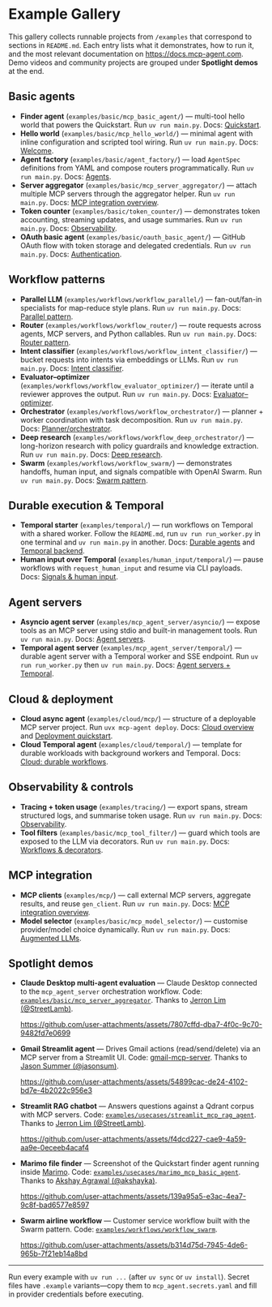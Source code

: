 # Example Gallery

This gallery collects runnable projects from `/examples` that correspond to sections in `README.md`. Each entry lists what it demonstrates, how to run it, and the most relevant documentation on https://docs.mcp-agent.com. Demo videos and community projects are grouped under **Spotlight demos** at the end.

## Basic agents

- **Finder agent** (`examples/basic/mcp_basic_agent/`) — multi-tool hello world that powers the Quickstart. Run `uv run main.py`. Docs: [Quickstart](https://docs.mcp-agent.com/get-started/quickstart).
- **Hello world** (`examples/basic/mcp_hello_world/`) — minimal agent with inline configuration and scripted tool wiring. Run `uv run main.py`. Docs: [Welcome](https://docs.mcp-agent.com/get-started/welcome).
- **Agent factory** (`examples/basic/agent_factory/`) — load `AgentSpec` definitions from YAML and compose routers programmatically. Run `uv run main.py`. Docs: [Agents](https://docs.mcp-agent.com/mcp-agent-sdk/core-components/agents).
- **Server aggregator** (`examples/basic/mcp_server_aggregator/`) — attach multiple MCP servers through the aggregator helper. Run `uv run main.py`. Docs: [MCP integration overview](https://docs.mcp-agent.com/mcp/overview).
- **Token counter** (`examples/basic/token_counter/`) — demonstrates token accounting, streaming updates, and usage summaries. Run `uv run main.py`. Docs: [Observability](https://docs.mcp-agent.com/mcp-agent-sdk/advanced/observability).
- **OAuth basic agent** (`examples/basic/oauth_basic_agent/`) — GitHub OAuth flow with token storage and delegated credentials. Run `uv run main.py`. Docs: [Authentication](https://docs.mcp-agent.com/mcp-agent-sdk/advanced/authentication).

## Workflow patterns

- **Parallel LLM** (`examples/workflows/workflow_parallel/`) — fan-out/fan-in specialists for map-reduce style plans. Run `uv run main.py`. Docs: [Parallel pattern](https://docs.mcp-agent.com/mcp-agent-sdk/effective-patterns/map-reduce).
- **Router** (`examples/workflows/workflow_router/`) — route requests across agents, MCP servers, and Python callables. Run `uv run main.py`. Docs: [Router pattern](https://docs.mcp-agent.com/mcp-agent-sdk/effective-patterns/router).
- **Intent classifier** (`examples/workflows/workflow_intent_classifier/`) — bucket requests into intents via embeddings or LLMs. Run `uv run main.py`. Docs: [Intent classifier](https://docs.mcp-agent.com/mcp-agent-sdk/effective-patterns/intent-classifier).
- **Evaluator–optimizer** (`examples/workflows/workflow_evaluator_optimizer/`) — iterate until a reviewer approves the output. Run `uv run main.py`. Docs: [Evaluator–optimizer](https://docs.mcp-agent.com/mcp-agent-sdk/effective-patterns/evaluator-optimizer).
- **Orchestrator** (`examples/workflows/workflow_orchestrator/`) — planner + worker coordination with task decomposition. Run `uv run main.py`. Docs: [Planner/orchestrator](https://docs.mcp-agent.com/mcp-agent-sdk/effective-patterns/planner).
- **Deep research** (`examples/workflows/workflow_deep_orchestrator/`) — long-horizon research with policy guardrails and knowledge extraction. Run `uv run main.py`. Docs: [Deep research](https://docs.mcp-agent.com/mcp-agent-sdk/effective-patterns/deep-research).
- **Swarm** (`examples/workflows/workflow_swarm/`) — demonstrates handoffs, human input, and signals compatible with OpenAI Swarm. Run `uv run main.py`. Docs: [Swarm pattern](https://docs.mcp-agent.com/mcp-agent-sdk/effective-patterns/swarm).

## Durable execution & Temporal

- **Temporal starter** (`examples/temporal/`) — run workflows on Temporal with a shared worker. Follow the `README.md`, run `uv run run_worker.py` in one terminal and `uv run main.py` in another. Docs: [Durable agents](https://docs.mcp-agent.com/mcp-agent-sdk/advanced/durable-agents) and [Temporal backend](https://docs.mcp-agent.com/advanced/temporal).
- **Human input over Temporal** (`examples/human_input/temporal/`) — pause workflows with `request_human_input` and resume via CLI payloads. Docs: [Signals & human input](https://docs.mcp-agent.com/mcp-agent-sdk/core-components/agents#human-input).

## Agent servers

- **Asyncio agent server** (`examples/mcp_agent_server/asyncio/`) — expose tools as an MCP server using stdio and built-in management tools. Run `uv run main.py`. Docs: [Agent servers](https://docs.mcp-agent.com/mcp-agent-sdk/mcp/agent-as-mcp-server).
- **Temporal agent server** (`examples/mcp_agent_server/temporal/`) — durable agent server with a Temporal worker and SSE endpoint. Run `uv run run_worker.py` then `uv run main.py`. Docs: [Agent servers + Temporal](https://docs.mcp-agent.com/mcp-agent-sdk/mcp/agent-as-mcp-server#temporal-variant).

## Cloud & deployment

- **Cloud async agent** (`examples/cloud/mcp/`) — structure of a deployable MCP server project. Run `uvx mcp-agent deploy`. Docs: [Cloud overview](https://docs.mcp-agent.com/cloud/overview) and [Deployment quickstart](https://docs.mcp-agent.com/cloud/deployment-quickstart).
- **Cloud Temporal agent** (`examples/cloud/temporal/`) — template for durable workloads with background workers and Temporal. Docs: [Cloud: durable workflows](https://docs.mcp-agent.com/cloud/use-cases/deploy-agents).

## Observability & controls

- **Tracing + token usage** (`examples/tracing/`) — export spans, stream structured logs, and summarise token usage. Run `uv run main.py`. Docs: [Observability](https://docs.mcp-agent.com/mcp-agent-sdk/advanced/observability).
- **Tool filters** (`examples/basic/mcp_tool_filter/`) — guard which tools are exposed to the LLM via decorators. Run `uv run main.py`. Docs: [Workflows & decorators](https://docs.mcp-agent.com/mcp-agent-sdk/core-components/workflows#tool-filter).

## MCP integration

- **MCP clients** (`examples/mcp/`) — call external MCP servers, aggregate results, and reuse `gen_client`. Run `uv run main.py`. Docs: [MCP integration overview](https://docs.mcp-agent.com/mcp/overview).
- **Model selector** (`examples/basic/mcp_model_selector/`) — customise provider/model choice dynamically. Run `uv run main.py`. Docs: [Augmented LLMs](https://docs.mcp-agent.com/concepts/augmented-llms#model-selection).

## Spotlight demos

- **Claude Desktop multi-agent evaluation** — Claude Desktop connected to the `mcp_agent_server` orchestration workflow. Code: [`examples/basic/mcp_server_aggregator`](./examples/basic/mcp_server_aggregator/). Thanks to [Jerron Lim (@StreetLamb)](https://github.com/StreetLamb).

  https://github.com/user-attachments/assets/7807cffd-dba7-4f0c-9c70-9482fd7e0699

- **Gmail Streamlit agent** — Drives Gmail actions (read/send/delete) via an MCP server from a Streamlit UI. Code: [gmail-mcp-server](https://github.com/jasonsum/gmail-mcp-server/blob/add-mcp-agent-streamlit/streamlit_app.py). Thanks to [Jason Summer (@jasonsum)](https://github.com/jasonsum).

  https://github.com/user-attachments/assets/54899cac-de24-4102-bd7e-4b2022c956e3

- **Streamlit RAG chatbot** — Answers questions against a Qdrant corpus with MCP servers. Code: [`examples/usecases/streamlit_mcp_rag_agent`](./examples/usecases/streamlit_mcp_rag_agent/). Thanks to [Jerron Lim (@StreetLamb)](https://github.com/StreetLamb).

  https://github.com/user-attachments/assets/f4dcd227-cae9-4a59-aa9e-0eceeb4acaf4

- **Marimo file finder** — Screenshot of the Quickstart finder agent running inside [Marimo](https://github.com/marimo-team/marimo). Code: [`examples/usecases/marimo_mcp_basic_agent`](./examples/usecases/marimo_mcp_basic_agent/). Thanks to [Akshay Agrawal (@akshayka)](https://github.com/akshayka).

  https://github.com/user-attachments/assets/139a95a5-e3ac-4ea7-9c8f-bad6577e8597

- **Swarm airline workflow** — Customer service workflow built with the Swarm pattern. Code: [`examples/workflows/workflow_swarm`](./examples/workflows/workflow_swarm/).

  https://github.com/user-attachments/assets/b314d75d-7945-4de6-965b-7f21eb14a8bd

---

Run every example with `uv run ...` (after `uv sync` or `uv install`). Secret files have `.example` variants—copy them to `mcp_agent.secrets.yaml` and fill in provider credentials before executing.
